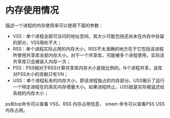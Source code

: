 # 内存使用情况

描述一个进程的内存使用率可以使用下面的参数：

- VSS：单个进程全部可访问的地址空间，其大小可能包括还尚未在内存中驻留的部分，VSS用处不大；
- RSS：单个进程实际占用的内存大小，RSS不太准确的地方在于它包括该进程所使用共享库全部内存大小。对于一个共享库，可能被多个进程使用，实际该共享库只会被装入内存一次；
- PSS：PSS相对于RSS计算共享库内存大小是按比例的。N个进程共享，该库对PSS大小的贡献只有1/N；
- USS：单个进程私有的内存大小，即该进程独占的内存部分。USS揭示了运行一个特定进程在的真实内存增量大小。如果进程终止，USS就是实际被返还给系统的内存大小；


ps和top命令可以查看 VSS、RSS 内存占用信息， smem 命令可以查看PSS USS内存占用。